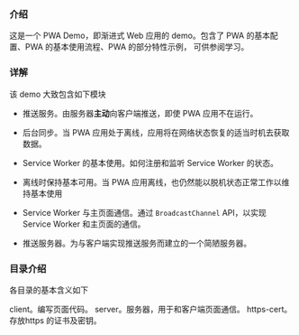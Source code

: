 ### 介绍

这是一个 PWA Demo，即渐进式 Web 应用的 demo。包含了 PWA 的基本配置、PWA 的基本使用流程、PWA 的部分特性示例， 可供参阅学习。

### 详解

该 demo 大致包含如下模块

* 推送服务。由服务器**主动**向客户端推送，即使 PWA 应用不在运行。

* 后台同步。当 PWA 应用处于离线，应用将在网络状态恢复的适当时机去获取数据。

* Service Worker 的基本使用。如何注册和监听 Service Worker 的状态。

* 离线时保持基本可用。当 PWA 应用离线，也仍然能以脱机状态正常工作以维持基本使用

* Service Worker 与主页面通信。通过 `BroadcastChannel` API，以实现 Service Worker 和主页面的通信。

* 推送服务器。为与客户端实现推送服务而建立的一个简陋服务器。

### 目录介绍

各目录的基本含义如下

client。编写页面代码。
server。服务器，用于和客户端页面通信。
https-cert。 存放https 的证书及密钥。

